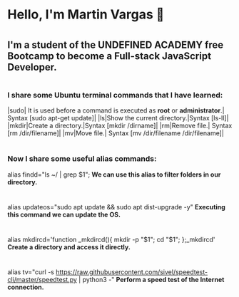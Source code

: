 # Hello, I'm Martin Vargas 👋
#
## I'm a student of the **UNDEFINED ACADEMY** free Bootcamp to become a **Full-stack JavaScript Developer**.
#
### I share some Ubuntu terminal commands that I have learned:
|sudo| It is used before a command is executed as **root** or **administrator**.| Syntax [sudo apt-get update]|
|ls|Show the current directory.|Syntax [ls-ll]|
|mkdir|Create a directory.|Syntax [mkdir /dirname]|
|rm|Remove file.| Syntax [rm /dir/filename]|
|mv|Move file.| Syntax [mv /dir/filename /dir/filename]|
#
### Now I share some useful alias commands:
alias findd="ls ~/ | grep $1"; 
**We can use this alias to filter folders in our directory.**
#
alias updateos="sudo apt update && sudo apt dist-upgrade -y"
**Executing this command we can update the OS.**
#
alias mkdircd='function _mkdircd(){ mkdir -p "$1"; cd "$1"; };_mkdircd'	
**Create a directory and access it directly.**
#
alias tv="curl -s https://raw.githubusercontent.com/sivel/speedtest-cli/master/speedtest.py | python3 -"
**Perform a speed test of the Internet connection.**
